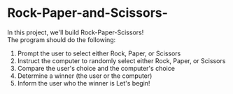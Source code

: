 # Rock-Paper-and-Scissors-
In this project, we'll build Rock-Paper-Scissors!  
The program should do the following:  
1. Prompt the user to select either Rock, Paper, or Scissors 
2. Instruct the computer to randomly select either Rock, Paper, or Scissors 
3. Compare the user's choice and the computer's choice 
4. Determine a winner (the user or the computer) 
5. Inform the user who the winner is Let's begin! 
